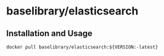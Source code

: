 # baselibrary/elasticsearch

## Installation and Usage

    docker pull baselibrary/elasticsearch:${VERSION:-latest}

